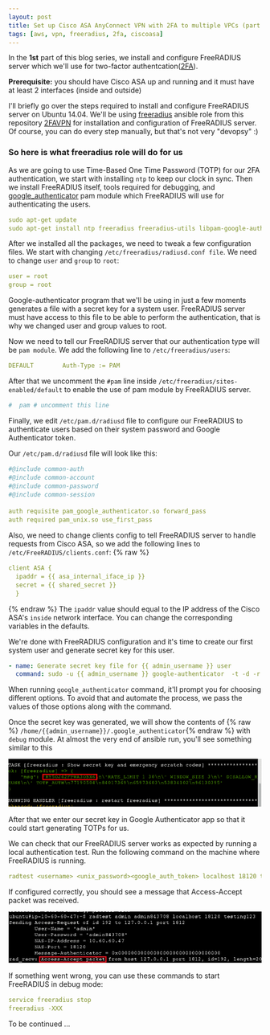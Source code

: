 ```yaml
---
layout: post
title: Set up Cisco ASA AnyConnect VPN with 2FA to multiple VPCs (part I)
tags: [aws, vpn, freeradius, 2fa, ciscoasa]
---
```


In the **1st** part of this blog series, we install and configure FreeRADIUS server which we'll use for two-factor authentcation([2FA](https://en.wikipedia.org/wiki/Multi-factor_authentication)).

__Prerequisite:__ you should have Cisco ASA up and running and it must have at least 2 interfaces (inside and outside)

I'll briefly go over the steps required to install and configure FreeRADIUS server on Ubuntu 14.04. We'll be using [freeradius](https://github.com/Artemmkin/2FAVPN/tree/master/roles/freeradius) ansible role from this repository [2FAVPN](https://github.com/Artemmkin/2FAVPN) for installation and configuration of FreeRADIUS server. Of course, you can do every step manually, but that's not very "devopsy" :)
<!--break-->

### So here is what freeradius role will do for us

As we are going to use Time-Based One Time Password (TOTP) for our 2FA authentication, we start with installing ```ntp``` to keep our clock in sync. Then we install FreeRADIUS itself, tools required for debugging, and [google_authenticator](https://github.com/google/google-authenticator-libpam) pam module which FreeRADIUS will use for authenticating the users.
~~~yml
sudo apt-get update
sudo apt-get install ntp freeradius freeradius-utils libpam-google-authenticator
~~~

After we installed all the packages, we need to tweak a few configuration files.
We start with changing ```/etc/freeradius/radiusd.conf file```. We need to change ```user``` and ```group``` to ```root```:
~~~yml
user = root
group = root
~~~
Google-authenticator program that we'll be using in just a few moments generates a file with a secret key for a system user. FreeRADIUS server must have access to this file to be able to perform the authentication, that is why we changed user and group values to root.

Now we need to tell our FreeRADIUS server that our authentication type will be ```pam module```. We add the following line to ```/etc/freeradius/users```:  
~~~yml
DEFAULT        Auth-Type := PAM
~~~
After that we uncomment the ```#pam``` line inside ```/etc/freeradius/sites-enabled/default``` to enable the use of pam module by FreeRADIUS server.
~~~yml
#  pam # uncomment this line
~~~
Finally, we edit ```/etc/pam.d/radiusd``` file to configure our FreeRADIUS to authenticate users based on their system password and Google Authenticator token.

Our ```/etc/pam.d/radiusd``` file will look like this:
~~~yml
#@include common-auth
#@include common-account
#@include common-password
#@include common-session

auth requisite pam_google_authenticator.so forward_pass
auth required pam_unix.so use_first_pass
~~~
Also, we need to change clients config to tell FreeRADIUS server to handle requests from Cisco ASA, so we add the following lines to ```/etc/FreeRADIUS/clients.conf```:
{% raw %}
~~~yml
client ASA {
  ipaddr = {{ asa_internal_iface_ip }}
  secret = {{ shared_secret }}
  }
~~~
{% endraw %}
The ```ipaddr``` value should equal to the IP address of the Cisco ASA's ```inside``` network interface. You can change the corresponding variables in the defaults.

We're done with FreeRADIUS configuration and it's time to create our first system user and generate secret key for this user.
~~~yml
- name: Generate secret key file for {{ admin_username }} user
  command: sudo -u {{ admin_username }} google-authenticator  -t -d -r 1 -R 30 -w 3 -s /home/{{ admin_username }}/.google_authenticator -f
~~~
When running ```google_authenticator``` command, it'll prompt you for choosing different options. To avoid that and automate the process, we pass the values of those options along with the command.

Once the secret key was generated, we will show the contents of {% raw %} ```/home/{{admin_username}}/.google_authenticator```{% endraw %} with ```debug``` module. At almost the very end of ansible run, you'll see something similar to this

![400x200](/public/img/CiscoVPN/secret_key.gif)

After that we enter our secret key in Google Authenticator app so that it could start generating TOTPs for us.

We can check that our FreeRADIUS server works as expected by running a local authentication test. Run the following command on the machine where FreeRADIUS is running.
~~~yml
radtest <username> <unix_password><google_auth_token> localhost 18120 testing123
~~~
If configured correctly, you should see a message that Access-Accept packet was received.

![400x200](/public/img/CiscoVPN/access_packet.jpg)

If something went wrong, you can use these commands to start FreeRADIUS in debug mode:
~~~yml
service freeradius stop
freeradius -XXX
~~~

To be continued ...
